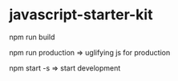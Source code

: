 # javascript-starter-kit

npm run build

npm run production => uglifying js for production

npm start -s => start development